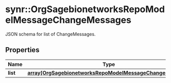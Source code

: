 # synr::OrgSagebionetworksRepoModelMessageChangeMessages

JSON schema for list of ChangeMessages.

## Properties
Name | Type | Description | Notes
------------ | ------------- | ------------- | -------------
**list** | [**array[OrgSagebionetworksRepoModelMessageChangeMessage]**](org.sagebionetworks.repo.model.message.ChangeMessage.md) |  | [optional] 


